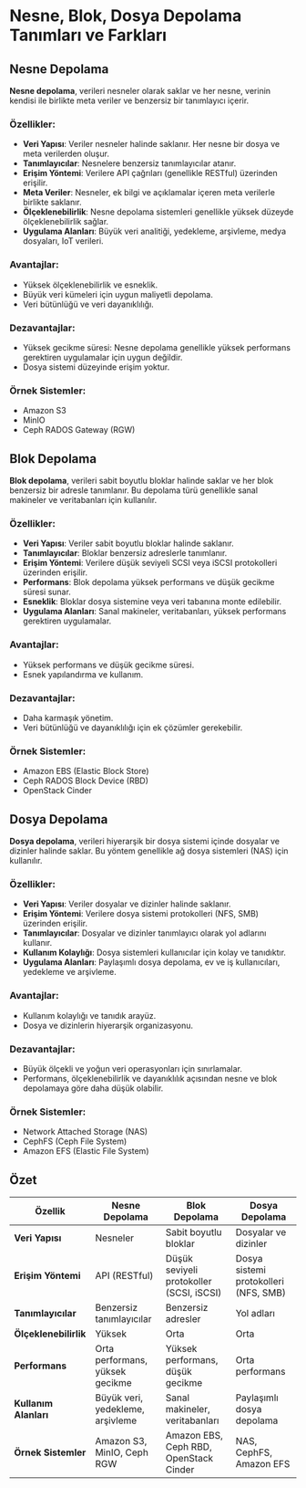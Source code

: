 
# Nesne, Blok, Dosya Depolama Tanımları ve Farkları

## Nesne Depolama

**Nesne depolama**, verileri nesneler olarak saklar ve her nesne, verinin kendisi ile birlikte meta veriler ve benzersiz bir tanımlayıcı içerir.

### Özellikler:
- **Veri Yapısı**: Veriler nesneler halinde saklanır. Her nesne bir dosya ve meta verilerden oluşur.
- **Tanımlayıcılar**: Nesnelere benzersiz tanımlayıcılar atanır.
- **Erişim Yöntemi**: Verilere API çağrıları (genellikle RESTful) üzerinden erişilir.
- **Meta Veriler**: Nesneler, ek bilgi ve açıklamalar içeren meta verilerle birlikte saklanır.
- **Ölçeklenebilirlik**: Nesne depolama sistemleri genellikle yüksek düzeyde ölçeklenebilirlik sağlar.
- **Uygulama Alanları**: Büyük veri analitiği, yedekleme, arşivleme, medya dosyaları, IoT verileri.

### Avantajlar:
- Yüksek ölçeklenebilirlik ve esneklik.
- Büyük veri kümeleri için uygun maliyetli depolama.
- Veri bütünlüğü ve veri dayanıklılığı.

### Dezavantajlar:
- Yüksek gecikme süresi: Nesne depolama genellikle yüksek performans gerektiren uygulamalar için uygun değildir.
- Dosya sistemi düzeyinde erişim yoktur.

### Örnek Sistemler:
- Amazon S3
- MinIO
- Ceph RADOS Gateway (RGW)

## Blok Depolama

**Blok depolama**, verileri sabit boyutlu bloklar halinde saklar ve her blok benzersiz bir adresle tanımlanır. Bu depolama türü genellikle sanal makineler ve veritabanları için kullanılır.

### Özellikler:
- **Veri Yapısı**: Veriler sabit boyutlu bloklar halinde saklanır.
- **Tanımlayıcılar**: Bloklar benzersiz adreslerle tanımlanır.
- **Erişim Yöntemi**: Verilere düşük seviyeli SCSI veya iSCSI protokolleri üzerinden erişilir.
- **Performans**: Blok depolama yüksek performans ve düşük gecikme süresi sunar.
- **Esneklik**: Bloklar dosya sistemine veya veri tabanına monte edilebilir.
- **Uygulama Alanları**: Sanal makineler, veritabanları, yüksek performans gerektiren uygulamalar.

### Avantajlar:
- Yüksek performans ve düşük gecikme süresi.
- Esnek yapılandırma ve kullanım.

### Dezavantajlar:
- Daha karmaşık yönetim.
- Veri bütünlüğü ve dayanıklılığı için ek çözümler gerekebilir.

### Örnek Sistemler:
- Amazon EBS (Elastic Block Store)
- Ceph RADOS Block Device (RBD)
- OpenStack Cinder

## Dosya Depolama

**Dosya depolama**, verileri hiyerarşik bir dosya sistemi içinde dosyalar ve dizinler halinde saklar. Bu yöntem genellikle ağ dosya sistemleri (NAS) için kullanılır.

### Özellikler:
- **Veri Yapısı**: Veriler dosyalar ve dizinler halinde saklanır.
- **Erişim Yöntemi**: Verilere dosya sistemi protokolleri (NFS, SMB) üzerinden erişilir.
- **Tanımlayıcılar**: Dosyalar ve dizinler tanımlayıcı olarak yol adlarını kullanır.
- **Kullanım Kolaylığı**: Dosya sistemleri kullanıcılar için kolay ve tanıdıktır.
- **Uygulama Alanları**: Paylaşımlı dosya depolama, ev ve iş kullanıcıları, yedekleme ve arşivleme.

### Avantajlar:
- Kullanım kolaylığı ve tanıdık arayüz.
- Dosya ve dizinlerin hiyerarşik organizasyonu.

### Dezavantajlar:
- Büyük ölçekli ve yoğun veri operasyonları için sınırlamalar.
- Performans, ölçeklenebilirlik ve dayanıklılık açısından nesne ve blok depolamaya göre daha düşük olabilir.

### Örnek Sistemler:
- Network Attached Storage (NAS)
- CephFS (Ceph File System)
- Amazon EFS (Elastic File System)

## Özet

| Özellik            | Nesne Depolama                          | Blok Depolama                           | Dosya Depolama                        |
|--------------------|-----------------------------------------|-----------------------------------------|---------------------------------------|
| **Veri Yapısı**    | Nesneler                                 | Sabit boyutlu bloklar                   | Dosyalar ve dizinler                  |
| **Erişim Yöntemi** | API (RESTful)                            | Düşük seviyeli protokoller (SCSI, iSCSI)| Dosya sistemi protokolleri (NFS, SMB) |
| **Tanımlayıcılar** | Benzersiz tanımlayıcılar                 | Benzersiz adresler                      | Yol adları                             |
| **Ölçeklenebilirlik** | Yüksek                                 | Orta                                     | Orta                                   |
| **Performans**     | Orta performans, yüksek gecikme          | Yüksek performans, düşük gecikme        | Orta performans                        |
| **Kullanım Alanları** | Büyük veri, yedekleme, arşivleme       | Sanal makineler, veritabanları          | Paylaşımlı dosya depolama              |
| **Örnek Sistemler** | Amazon S3, MinIO, Ceph RGW              | Amazon EBS, Ceph RBD, OpenStack Cinder  | NAS, CephFS, Amazon EFS                |
